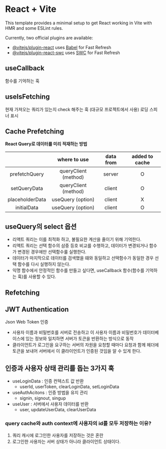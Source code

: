 # React + Vite

This template provides a minimal setup to get React working in Vite with HMR and some ESLint rules.

Currently, two official plugins are available:

- [@vitejs/plugin-react](https://github.com/vitejs/vite-plugin-react/blob/main/packages/plugin-react/README.md) uses [Babel](https://babeljs.io/) for Fast Refresh
- [@vitejs/plugin-react-swc](https://github.com/vitejs/vite-plugin-react-swc) uses [SWC](https://swc.rs/) for Fast Refresh

## useCallback

함수를 기억하는 훅

## useIsFetching

현재 가져오는 쿼리가 있는지 check 해주는 훅 (대규모 프로젝트에서 사용)
로딩 스피너 표시

## Cache Prefetching

**React Query로 데이터를 미리 적재하는 방법**

|                 |     where to use     | data from | added to cache |
| :-------------: | :------------------: | :-------: | :------------: |
|  prefetchQuery  | queryClient (method) |  server   |       O        |
|  setQueryData   | queryClient (method) |  client   |       O        |
| placeholderData |  useQuery (option)   |  client   |       X        |
|   initialData   |  useQuery (option)   |  client   |       O        |

## useQuery의 select 옵션

- 리액트 쿼리는 이를 최적화 하고, 불필요한 계산을 줄이기 위해 기억한다.
- 리액트 쿼리는 선택 함수의 삼중 등호 비교를 수행하고, 데이터가 변경되거나 함수가 변경된 경우에만 선택함수룰 실행한다.
- 데이터가 마지막으로 데이터를 검색했을 떄와 동일하고 선택함수가 동일한 경우 선택 함수를 다시 실행하지 않는다.
- 익명 함수에서 안정적인 함수를 만들고 싶다면, useCallback 함수(함수를 기억하는 훅)를 사용할 수 있다.

## Refetching

## JWT Authentication

Json Web Token 인증

- 사용자 이름과 비밀번호를 서버로 전송하고 이 사용자 이름과 비밀번호가 데이터베이스에 있는 정보와 일치하면 서버가 토큰을 반환하는 방식으로 동작
- 클라이언트가 로그인을 요구하는 서버의 자원을 요청할 때마다 요청과 함께 헤더에 토큰을 보내어 서버에서 이 클라이언트가 인증된 것임을 알 수 있게 한다.

## 인증과 사용자 상태 관리를 돕는 3가지 훅

- useLoginData : 인증 컨텍스트 값 반환
  - userId, userToken, clearLoginData, setLoginData
- useAuthAcitons : 인증 방법을 유지 관리
  - signin, signout, singup
- useUser : 서버에서 사용자 데이터를 반환
  - user, updateUserData, clearUserData

### query cache와 auth context에 사용자의 id를 모두 저장하는 이유?

1. 쿼리 캐시에 로그인한 사용자를 저장하는 것은 혼란
2. 로그인한 사용자는 서버 상태가 아니라 클라이언트 상태이다.
